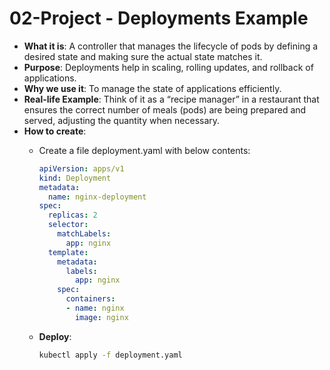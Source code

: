 # 02-Project - Deployments Example

- **What it is**: A controller that manages the lifecycle of pods by defining a desired state and making sure the actual state matches it.
- **Purpose**: Deployments help in scaling, rolling updates, and rollback of applications.
- **Why we use it**: To manage the state of applications efficiently.
- **Real-life Example**: Think of it as a “recipe manager” in a restaurant that ensures the correct number of meals (pods) are being prepared and served, adjusting the quantity when necessary.
- **How to create**:
  - Create a file deployment.yaml with below contents:

       ```yaml
       apiVersion: apps/v1
       kind: Deployment
       metadata:
         name: nginx-deployment
       spec:
         replicas: 2
         selector:
           matchLabels:
             app: nginx
         template:
           metadata:
             labels:
               app: nginx
           spec:
             containers:
             - name: nginx
               image: nginx
       ```

  - **Deploy**:

      ```bash
      kubectl apply -f deployment.yaml
      ```
